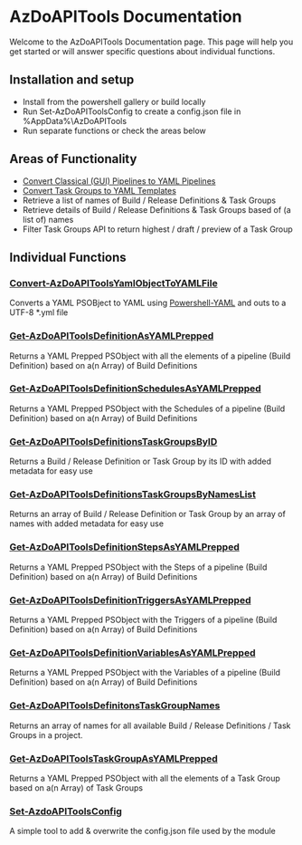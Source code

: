 # AzDoAPITools Documentation

Welcome to the AzDoAPITools Documentation page. This page will help you get started or will answer specific questions about individual functions.

## Installation and setup

- Install from the powershell gallery or build locally
- Run Set-AzDoAPIToolsConfig to create a config.json file in %AppData%\AzDoAPITools
- Run separate functions or check the areas below

## Areas of Functionality

- [Convert Classical (GUI) Pipelines to YAML Pipelines](/docs/classic-to-yaml-conversion.md)
- [Convert Task Groups to YAML Templates](/docs/classic-to-yaml-conversion.md)
- Retrieve a list of names of Build / Release Definitions & Task Groups
- Retrieve details of Build / Release Definitions & Task Groups based of (a list of) names
- Filter Task Groups API to return highest / draft / preview of a Task Group

## Individual Functions

### [Convert-AzDoAPIToolsYamlObjectToYAMLFile](/docs/functions/Convert-AzDoAPIToolsYamlObjectToYAMLFile.md)

Converts a YAML PSOBject to YAML using [Powershell-YAML](https://www.powershellgallery.com/packages/powershell-yaml) and outs to a UTF-8 \*.yml file

### [Get-AzDoAPIToolsDefinitionAsYAMLPrepped](/docs/functions/Get-AzDoAPIToolsDefinitionAsYAMLPrepped.md)

Returns a YAML Prepped PSObject with all the elements of a pipeline (Build Definition) based on a(n Array) of Build Definitions

### [Get-AzDoAPIToolsDefinitionSchedulesAsYAMLPrepped](/docs/functions/Get-AzDoAPIToolsDefinitionSchedulesAsYAMLPrepped.md)

Returns a YAML Prepped PSObject with the Schedules of a pipeline (Build Definition) based on a(n Array) of Build Definitions

### [Get-AzDoAPIToolsDefinitionsTaskGroupsByID](/docs/functions/Get-AzDoAPIToolsDefinitionsTaskGroupsByID.md)

Returns a Build / Release Definition or Task Group by its ID with added metadata for easy use

### [Get-AzDoAPIToolsDefinitionsTaskGroupsByNamesList](/docs/functions/Get-AzDoAPIToolsDefinitionsTaskGroupsByNamesList.md)

Returns an array of Build / Release Definition or Task Group by an array of names with added metadata for easy use

### [Get-AzDoAPIToolsDefinitionStepsAsYAMLPrepped](/docs/functions/Get-AzDoAPIToolsDefinitionStepsAsYAMLPrepped.md)

Returns a YAML Prepped PSObject with the Steps of a pipeline (Build Definition) based on a(n Array) of Build Definitions

### [Get-AzDoAPIToolsDefinitionTriggersAsYAMLPrepped](/docs/functions/Get-AzDoAPIToolsDefinitionTriggersAsYAMLPrepped.md)

Returns a YAML Prepped PSObject with the Triggers of a pipeline (Build Definition) based on a(n Array) of Build Definitions

### [Get-AzDoAPIToolsDefinitionVariablesAsYAMLPrepped](/docs/functions/Get-AzDoAPIToolsDefinitionVariablesAsYAMLPrepped.md)

Returns a YAML Prepped PSObject with the Variables of a pipeline (Build Definition) based on a(n Array) of Build Definitions

### [Get-AzDoAPIToolsDefinitonsTaskGroupNames](/docs/functions/Get-AzDoAPIToolsDefinitonsTaskGroupNames.md)

Returns an array of names for all available Build / Release Definitions / Task Groups in a project.

### [Get-AzDoAPIToolsTaskGroupAsYAMLPrepped](/docs/functions/Get-AzDoAPIToolsTaskGroupAsYAMLPrepped.md)

Returns a YAML Prepped PSObject with all the elements of a Task Group based on a(n Array) of Task Groups

### [Set-AzdoAPIToolsConfig](/docs/functions/Set-AzdoAPIToolsConfig.md)

A simple tool to add & overwrite the config.json file used by the module
